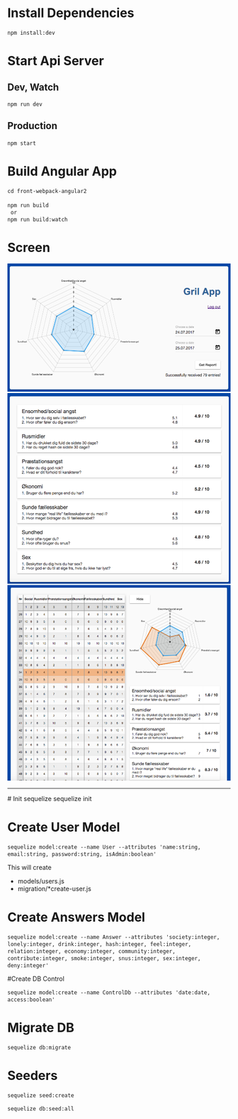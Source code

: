 
# Install Dependencies
````
npm install:dev
````
# Start Api Server 
## Dev, Watch
````
npm run dev
````
## Production
````
npm start
````

# Build Angular App

````
cd front-webpack-angular2

npm run build
 or
npm run build:watch
````


# Screen
<img src="./2017-07-25-1.png">
<img src="./2017-07-25-2.png">
<img src="./2017-07-25-3.png">

<hr>
# Init sequelize 
sequelize init

# Create User Model
````
sequelize model:create --name User --attributes 'name:string, email:string, password:string, isAdmin:boolean'
````
This will create
- models/users.js
- migration/*create-user.js

# Create Answers Model
````
sequelize model:create --name Answer --attributes 'society:integer, lonely:integer, drink:integer, hash:integer, feel:integer, relation:integer, economy:integer, community:integer, contribute:integer, smoke:integer, snus:integer, sex:integer, deny:integer'
````

#Create DB Control
````
sequelize model:create --name ControlDb --attributes 'date:date, access:boolean'
````

# Migrate DB
````
sequelize db:migrate
````

# Seeders
````
sequelize seed:create
````
````
sequelize db:seed:all
````